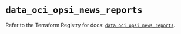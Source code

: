 # `data_oci_opsi_news_reports`

Refer to the Terraform Registry for docs: [`data_oci_opsi_news_reports`](https://registry.terraform.io/providers/oracle/oci/6.18.0/docs/data-sources/opsi_news_reports).
